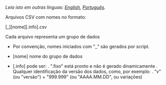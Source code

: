 *Leia isto em outras línguas: [English](README.md), [Português](README.pt_BR.md).*

Arquivos CSV com nomes no formato:

  [_][nome][.info].csv

Cada arquivo representa um grupo de dados

- Por convenção, nomes iniciados com "_" são gerados por script.

- [nome] nome do grupo de dados

- [.info] pode ser:
  . ".fixo" está pronto e não é gerado dinamicamente
  . Qualquer identificação da versão dos dados, como, por exemplo:
    . "v" (ou "versão") + "999.999" (ou "AAAA.MM.DD", ou variações)

